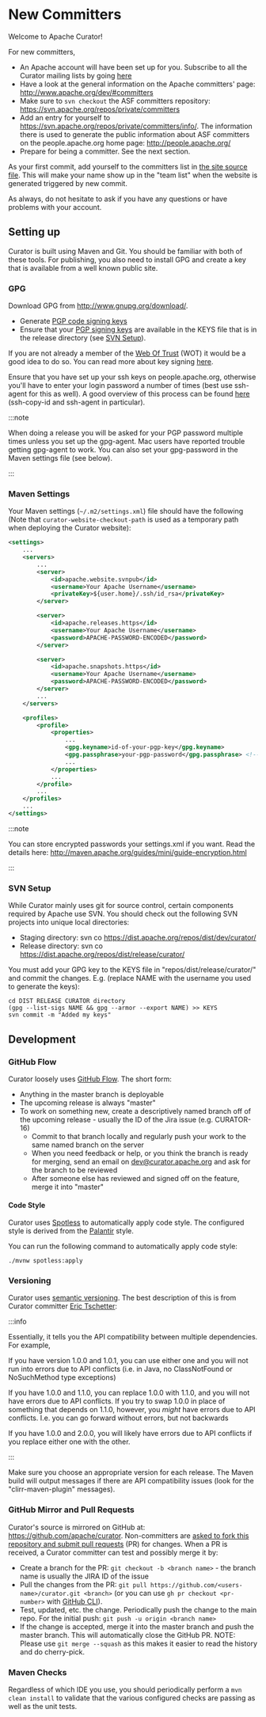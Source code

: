 # New Committers

Welcome to Apache Curator!

For new committers,

* An Apache account will have been set up for you. Subscribe to all the Curator mailing lists by going [here](index.md#mailing-list)
* Have a look at the general information on the Apache committers' page: http://www.apache.org/dev/#committers
* Make sure to `svn checkout` the ASF committers repository: https://svn.apache.org/repos/private/committers
* Add an entry for yourself to https://svn.apache.org/repos/private/committers/info/. The information there is used to generate the public information about ASF committers on the people.apache.org home page: http://people.apache.org/
* Prepare for being a committer. See the next section.

As your first commit, add yourself to the committers list in [the site source file](https://github.com/apache/curator-site/blob/main/src/components/Committers/index.tsx). This will make your name show up in the "team list" when the website is generated triggered by new commit.

As always, do not hesitate to ask if you have any questions or have problems with your account.

## Setting up

Curator is built using Maven and Git. You should be familiar with both of these tools. For publishing, you also need to install GPG and create a key that is available from a well known public site.

### GPG

Download GPG from http://www.gnupg.org/download/.

* Generate [PGP code signing keys](http://www.apache.org/dev/release-signing.html#generate)
* Ensure that your [PGP signing keys](http://www.apache.org/dev/release-signing.html#generate) are available in the KEYS file that is in the release directory (see [SVN Setup](#svn-setup)).

If you are not already a member of the [Web Of Trust](http://www.apache.org/dev/release-signing.html#web-of-trust) (WOT) it would be a good idea to do so. You can read more about key signing [here](http://people.apache.org/~henkp/sig/pgp-key-signing.txt).

Ensure that you have set up your ssh keys on people.apache.org, otherwise you'll have to enter your login password a number of times (best use ssh-agent for this as well). A good overview of this process can be found [here](http://www.thegeekstuff.com/2008/11/3-steps-to-perform-ssh-login-without-password-using-ssh-keygen-ssh-copy-id/) (ssh-copy-id and ssh-agent in particular).

:::note

When doing a release you will be asked for your PGP password multiple times unless you set up the gpg-agent. Mac users have reported trouble getting gpg-agent to work. You can also set your gpg-password in the Maven settings file (see below).

:::

### Maven Settings

Your Maven settings (`~/.m2/settings.xml`) file should have the following (Note that `curator-website-checkout-path` is used as a temporary path when deploying the Curator website):

```xml
<settings>
    ...
    <servers>
        ...
        <server>
            <id>apache.website.svnpub</id>
            <username>Your Apache Username</username>
            <privateKey>${user.home}/.ssh/id_rsa</privateKey>
        </server>

        <server>
            <id>apache.releases.https</id>
            <username>Your Apache Username</username>
            <password>APACHE-PASSWORD-ENCODED</password>
        </server>

        <server>
            <id>apache.snapshots.https</id>
            <username>Your Apache Username</username>
            <password>APACHE-PASSWORD-ENCODED</password>
        </server>
        ...
    </servers>

    <profiles>
        <profile>
            <properties>
                ...
    	        <gpg.keyname>id-of-your-pgp-key</gpg.keyname>
                <gpg.passphrase>your-pgp-password</gpg.passphrase> <!-- use this if pgp-agent doesn't work for you -->
                ...
            </properties>
            ...
        </profile>
        ...
    </profiles>
    ...
</settings>
```

:::note

You can store encrypted passwords your settings.xml if you want. Read the details here: http://maven.apache.org/guides/mini/guide-encryption.html

:::

### SVN Setup

While Curator mainly uses git for source control, certain components required by Apache use SVN. You should check out the following SVN projects into unique local directories:

* Staging directory: svn co https://dist.apache.org/repos/dist/dev/curator/
* Release directory: svn co https://dist.apache.org/repos/dist/release/curator/

You must add your GPG key to the KEYS file in "repos/dist/release/curator/" and commit the changes. E.g. (replace NAME with the username you used to generate the keys):

```shell
cd DIST RELEASE CURATOR directory
(gpg --list-sigs NAME && gpg --armor --export NAME) >> KEYS
svn commit -m "Added my keys"
```

## Development

### GitHub Flow

Curator loosely uses [GitHub Flow](http://scottchacon.com/2011/08/31/github-flow.html). The short form:

* Anything in the master branch is deployable
* The upcoming release is always "master"
* To work on something new, create a descriptively named branch off of the upcoming release - usually the ID of the Jira issue (e.g. CURATOR-16)
  * Commit to that branch locally and regularly push your work to the same named branch on the server
  * When you need feedback or help, or you think the branch is ready for merging, send an email on dev@curator.apache.org and ask for the branch to be reviewed
  * After someone else has reviewed and signed off on the feature, merge it into "master"

#### Code Style

Curator uses [Spotless](https://github.com/diffplug/spotless) to automatically apply code style. The configured style is derived from the [Palantir](https://github.com/palantir/palantir-java-format) style.

You can run the following command to automatically apply code style:

```shell
./mvnw spotless:apply
```

### Versioning

Curator uses [semantic versioning](http://semver.org/). The best description of this is from Curator committer [Eric Tschetter](http://www.quora.com/What-is-semantic-versioning):

:::info

Essentially, it tells you the API compatibility between multiple dependencies. For example,

If you have version 1.0.0 and 1.0.1, you can use either one and you will not run into errors due to API conflicts (i.e. in Java, no ClassNotFound or NoSuchMethod type exceptions)

If you have 1.0.0 and 1.1.0, you can replace 1.0.0 with 1.1.0, and you will not have errors due to API conflicts. If you try to swap 1.0.0 in place of something that depends on 1.1.0, however, you *might* have errors due to API conflicts. I.e. you can go forward without errors, but not backwards

If you have 1.0.0 and 2.0.0, you will likely have errors due to API conflicts if you replace either one with the other.

:::

Make sure you choose an appropriate version for each release. The Maven build will output messages if there are API compatibility issues (look for the "clirr-maven-plugin" messages).

### GitHub Mirror and Pull Requests

Curator's source is mirrored on GitHub at: https://github.com/apache/curator. Non-committers are [asked to fork this repository and submit pull requests](submitting-pull-requests.md) (PR) for changes. When a PR is received, a Curator committer can test and possibly merge it by:

* Create a branch for the PR: `git checkout -b <branch name>` - the branch name is usually the JIRA ID of the issue
* Pull the changes from the PR: `git pull https://github.com/<users-name>/curator.git <branch>` (or you can use `gh pr checkout <pr-number>` with [GitHub CLI](https://cli.github.com/)).
* Test, updated, etc. the change. Periodically push the change to the main repo. For the initial push: `git push -u origin <branch name>`
* If the change is accepted, merge it into the master branch and push the master branch. This will automatically close the GitHub PR. NOTE: Please use `git merge --squash` as this makes it easier to read the history and do cherry-pick.

### Maven Checks

Regardless of which IDE you use, you should periodically perform a `mvn clean install` to validate that the various configured checks are passing as well as the unit tests.
